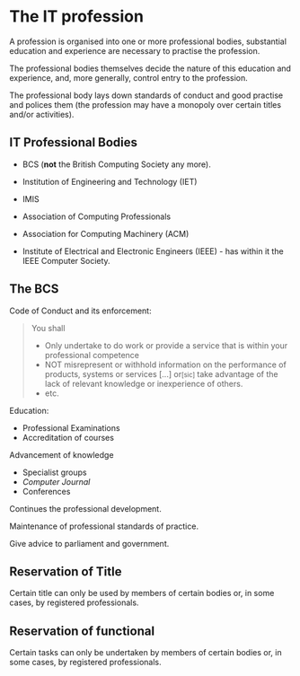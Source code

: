 The IT profession
=================

A profession is organised into one or more professional bodies, substantial education and experience are necessary to practise the profession.

The professional bodies themselves decide the nature of this education and experience, and, more generally, control entry to the profession.

The professional body lays down standards of conduct and good practise and polices them (the profession may have a monopoly over certain titles and/or activities).


IT Professional Bodies
----------------------

* BCS (**not** the British Computing Society any more).
* Institution of Engineering and Technology (IET)
* IMIS
* Association of Computing Professionals

* Association for Computing Machinery (ACM)
* Institute of Electrical and Electronic Engineers (IEEE) - has within it the IEEE Computer Society.


The BCS
-------

Code of Conduct and its enforcement:

> You shall
> 
> * Only undertake to do work or provide a service that is within your professional competence
> * NOT misrepresent or withhold information on the performance of products, systems or services [...] or<small>[sic]</small> take advantage of the lack of relevant knowledge or inexperience of others.
> * etc.

Education:

* Professional Examinations
* Accreditation of courses

Advancement of knowledge

* Specialist groups
* *Computer Journal*
* Conferences

Continues the professional development.

Maintenance of professional standards of practice.

Give advice to parliament and government.


Reservation of Title
--------------------

Certain title can only be used by members of certain bodies or, in some cases, by registered professionals.


Reservation of functional
-------------------------

Certain tasks can only be undertaken by members of certain bodies or, in some cases, by registered professionals.
